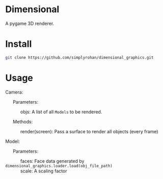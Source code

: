# Dimensional
A pygame 3D renderer.

# Install
```bash
git clone https://github.com/simplyrohan/dimensional_graphics.git
```

# Usage
Camera:

&nbsp;&nbsp;&nbsp;&nbsp;&nbsp;&nbsp;Parameters: 

&nbsp;&nbsp;&nbsp;&nbsp;&nbsp;&nbsp;&nbsp;&nbsp;&nbsp;&nbsp;&nbsp;&nbsp;objs: A list of all `Models` to be rendered.

&nbsp;&nbsp;&nbsp;&nbsp;&nbsp;&nbsp;Methods:

&nbsp;&nbsp;&nbsp;&nbsp;&nbsp;&nbsp;&nbsp;&nbsp;&nbsp;&nbsp;&nbsp;&nbsp;render(screen): Pass a surface to render all objects (every frame)

Model: 

&nbsp;&nbsp;&nbsp;&nbsp;&nbsp;&nbsp;Parameters: 

&nbsp;&nbsp;&nbsp;&nbsp;&nbsp;&nbsp;&nbsp;&nbsp;&nbsp;&nbsp;&nbsp;&nbsp;faces: Face data generated by `dimensional_graphics.loader.load(obj_file_path)`  
&nbsp;&nbsp;&nbsp;&nbsp;&nbsp;&nbsp;&nbsp;&nbsp;&nbsp;&nbsp;&nbsp;&nbsp;scale: A scaling factor
